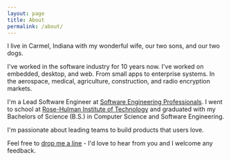 ```yaml
---
layout: page
title: About
permalink: /about/
---
```


I live in Carmel, Indiana with my wonderful wife, our two sons, and our two dogs.

I've worked in the software industry for 10 years now. I've worked on embedded, desktop, and web. From small apps to enterprise systems. In the aerospace, medical, agriculture, construction, and radio encryption markets.

I'm a Lead Software Engineer at [Software Engineering Professionals](http://www.sep.com/). I went to school at [Rose-Hulman Institute of Technology](http://www.rose-hulman.edu/) and graduated with my Bachelors of Science (B.S.) in Computer Science and Software Engineering.

I'm passionate about leading teams to build products that users love.

Feel free to [drop me a line](mailto:robert@rpherbig.com) - I'd love to hear from you and I welcome any feedback.
